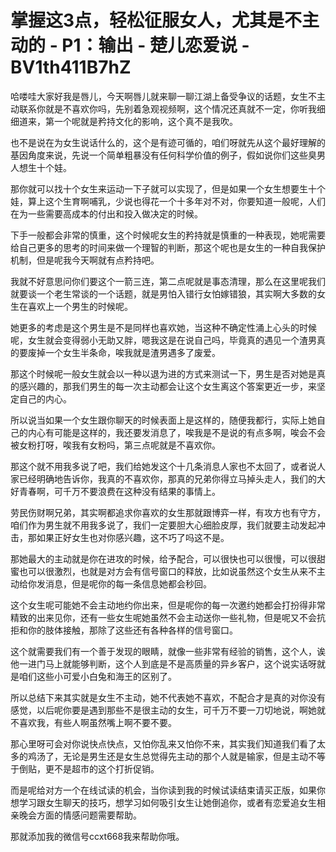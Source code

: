 # 掌握这3点，轻松征服女人，尤其是不主动的 - P1：输出 - 楚儿恋爱说 - BV1th411B7hZ

哈喽哇大家好我是唇儿，今天啊唇儿就来聊一聊江湖上备受争议的话题，女生不主动联系你就是不喜欢你吗，先别着急观视频啊，这个情况还真就不一定，你听我细细道来，第一个呢就是矜持文化的影响，这个真不是我吹。

也不是说在为女生说话什么的，这个是有迹可循的，咱们呀就先从这个最好理解的基因角度来说，先说一个简单粗暴没有任何科学价值的例子，假如说你们这些臭男人想生十个娃。

那你就可以找十个女生来运动一下子就可以实现了，但是如果一个女生想要生十个娃，算上这个生育啊哺乳，少说也得花一个十多年对不对，你要知道一般呢，人们在为一些需要高成本的付出和投入做决定的时候。

下手一般都会非常的慎重，这个时候呢女生的矜持就是慎重的一种表现，她呢需要给自己更多的思考的时间来做一个理智的判断，那这个呢也是女生的一种自我保护机制，但是呢我今天啊就有点矜持吧。

我就不好意思问你们要这个一箭三连，第二点呢就是事态清理，那么在这里呢我们就要谈一个老生常谈的一个话题，就是男怕入错行女怕嫁错狼，其实啊大多数的女生在喜欢上一个男生的时候呢。

她更多的考虑是这个男生是不是同样也喜欢她，当这种不确定性涌上心头的时候呢，女生就会变得弱小无助又胖，嗯我这是在说自己吗，毕竟真的遇见一个渣男真的要废掉一个女生半条命，唉我就是渣男遇多了废爱。

那这个时候呢一般女生就会以一种以退为进的方式来测试一下，男生是否对她是真的感兴趣的，那我们男生的每一次主动都会让这个女生离这个答案更近一步，来坚定自己的内心。

所以说当如果一个女生跟你聊天的时候表面上是这样的，随便我都行，实际上她自己的内心有可能是这样的，我还要发消息了，唉我是不是说的有点多啊，唉会不会被女粉打呀，唉我有女粉吗，第三点呢就是不喜欢你。

那这个就不用我多说了吧，我们给她发这个十几条消息人家也不太回了，或者说人家已经明确地告诉你，我真的不喜欢你，那真的兄弟你得立马掉头走人，我们的大好青春啊，可千万不要浪费在这种没有结果的事情上。

劳民伤财啊兄弟，其实啊都追求你喜欢的女生那就跟博弈一样，有攻方也有守方，咱们作为男生就不用我多说了，我们一定要胆大心细脸皮厚，我们就要主动发起冲击，那如果正好女生也对你感兴趣，这不巧了吗这不是。

那她最大的主动就是你在进攻的时候，给予配合，可以很快也可以很慢，可以很甜蜜也可以很激烈，也就是对方会有信号窗口的释放，比如说虽然这个女生从来不主动给你发消息，但是呢你的每一条信息她都会秒回。

这个女生呢可能她不会主动地约你出来，但是呢你的每一次邀约她都会打扮得非常精致的出来见你，还有一些女生呢她虽然不会主动送你一些礼物，但是呢又不会抗拒和你的肢体接触，那除了这些还有各种各样的信号窗口。

这个就需要我们有一个善于发现的眼睛，就像一些非常有经验的销售，这个人，诶他一进门马上就能够判断，这个人到底是不是高质量的异乡客户，这个说实话呀就是咱们这些小可爱小白兔和海王的区别了。

所以总结下来其实就是女生不主动，她不代表她不喜欢，不配合才是真的对你没有感觉，以后呢你要是遇到那些不是很主动的女生，可千万不要一刀切地说，啊她就不喜欢我，有些人啊虽然嘴上啊不要不要。

那心里呀可会对你说快点快点，又怕你乱来又怕你不来，其实我们知道我们看了太多的鸡汤了，无论是男生还是女生总觉得先主动的那个人就是输家，但是主动不等于倒贴，更不是超市的这个打折促销。

而是呢给对方一个在线试读的机会，当你读到我的时候试读结束请买正版，如果你想学习跟女生聊天的技巧，想学习如何吸引女生让她倒追你，或者有恋爱追女生相亲晚会方面的情感问题需要帮助。

那就添加我的微信号ccxt668我来帮助你哦。